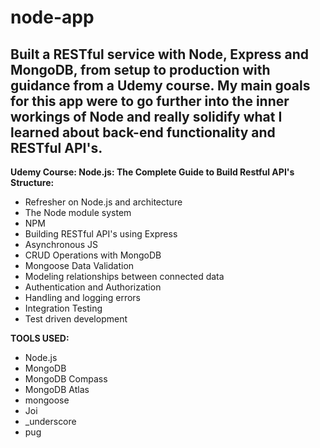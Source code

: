 # node-app
## Built a RESTful service with Node, Express and MongoDB, from setup to production with guidance from a Udemy course. My main goals for this app were to go further into the inner workings of Node and really solidify what I learned about back-end functionality and RESTful API's.

**Udemy Course: Node.js: The Complete Guide to Build Restful API's**
**Structure:** 
- Refresher on Node.js and architecture
- The Node module system
- NPM
- Building RESTful API's using Express
- Asynchronous JS
- CRUD Operations with MongoDB
- Mongoose Data Validation
- Modeling relationships between connected data
- Authentication and Authorization
- Handling and logging errors
- Integration Testing
- Test driven development

**TOOLS USED:**

   - Node.js
   - MongoDB
   - MongoDB Compass
   - MongoDB Atlas
   - mongoose
   - Joi
   - _underscore
   - pug
